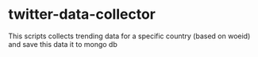 # twitter-data-collector
This scripts collects trending data for a specific country (based on woeid) and save this data it to mongo db
